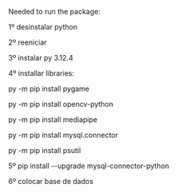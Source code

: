 Needed to run the package:


1º desinstalar python

2º reeniciar

3º instalar py 3.12.4

4º installar libraries:

py -m pip install pygame

py -m pip install opencv-python

py -m pip install mediapipe

py -m pip install mysql.connector

py -m pip install psutil

5º pip install --upgrade mysql-connector-python

6º colocar base de dados
